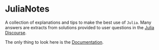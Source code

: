 # JuliaNotes

A collection of explanations and tips to make the best use of `Julia`.
Many answers are extracts from solutions provided to user questions in
the [Julia Discourse](https://discourse.julialang.org). 

The only thing to look here is the 
[Documentation](https://m3g.github.io/JuliaNotes.jl/stable/). 
